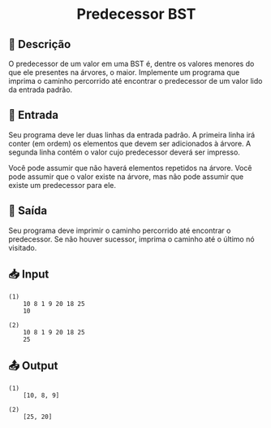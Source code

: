 <h1 align="center">
  <p> Predecessor BST </p>
</h1>

## 📝 Descrição

O predecessor de um valor em uma BST é, dentre os valores menores do que ele presentes na árvores, o maior. Implemente um programa que imprima o caminho percorrido até encontrar o predecessor de um valor lido da entrada padrão.

## 📌 Entrada

Seu programa deve ler duas linhas da entrada padrão. A primeira linha irá conter (em ordem) os elementos que devem ser adicionados à árvore. A segunda linha contém o valor cujo predecessor deverá ser impresso.

Você pode assumir que não haverá elementos repetidos na árvore. Você pode assumir que o valor existe na árvore, mas não pode assumir que existe um predecessor para ele.

## 📌 Saída

Seu programa deve imprimir o caminho percorrido até encontrar o predecessor. Se não houver sucessor, imprima o caminho até o último nó visitado.

## 📥 Input

``` 
(1)
    10 8 1 9 20 18 25
    10

(2)
    10 8 1 9 20 18 25
    25
```

## 📤 Output

``` 
(1)
    [10, 8, 9]

(2)
    [25, 20]
```
